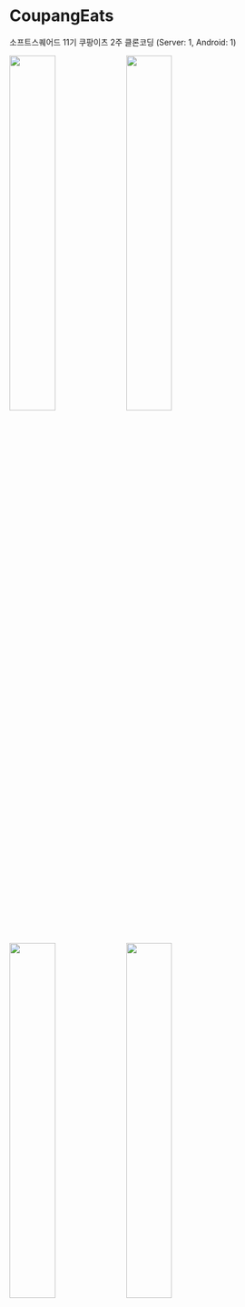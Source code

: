 # CoupangEats
소프트스퀘어드 11기 쿠팡이츠 2주 클론코딩 (Server: 1, Android: 1)

<img width="40%" src="https://user-images.githubusercontent.com/66951780/127138553-d2ed4534-d671-4568-8ffe-2095eb51aa5d.gif"/>


<img width="40%" src="https://user-images.githubusercontent.com/66951780/127138559-7046c593-40e6-44da-8ea2-f6904f140c28.gif"/>


<img width="40%" src="https://user-images.githubusercontent.com/66951780/127138566-647713ed-0e2a-4e65-a37f-6d55c50cfb38.gif"/>


<img width="40%" src="https://user-images.githubusercontent.com/66951780/127138569-54985f29-580d-41b6-a99c-3f70a4caa5a5.gif"/>
